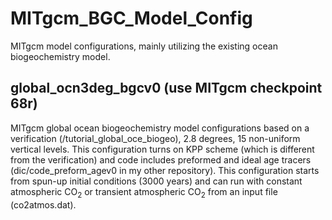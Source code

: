 # MITgcm_BGC_Model_Config
MITgcm model configurations, mainly utilizing the existing ocean biogeochemistry model.

## global_ocn3deg_bgcv0 (use MITgcm checkpoint 68r)
MITgcm global ocean biogeochemistry model configurations based on a verification (/tutorial_global_oce_biogeo),
2.8 degrees, 15 non-uniform vertical levels. This configuration turns on KPP scheme (which is different from
the verification) and code includes preformed and ideal age tracers (dic/code_preform_agev0 in my other repository).
This configuration starts from spun-up initial conditions (3000 years) and can run with constant atmospheric CO<sub>2</sub>
or transient atmospheric CO<sub>2</sub> from an input file (co2atmos.dat).
